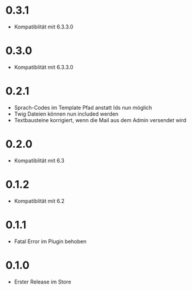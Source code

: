 # 0.3.1

* Kompatiblität mit 6.3.3.0

# 0.3.0

* Kompatiblität mit 6.3.3.0

# 0.2.1

* Sprach-Codes im Template Pfad anstatt Ids nun möglich
* Twig Dateien können nun included werden
* Textbausteine korrigiert, wenn die Mail aus dem Admin versendet wird

# 0.2.0

* Kompatiblität mit 6.3

# 0.1.2

* Kompatiblität mit 6.2

# 0.1.1

* Fatal Error im Plugin behoben


# 0.1.0

* Erster Release im Store
